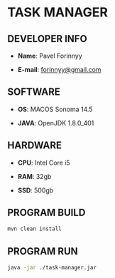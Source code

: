# TASK MANAGER

## DEVELOPER INFO

* **Name**: Pavel Forinnyy

* **E-mail**: forinnyy@gmail.com

## SOFTWARE

* **OS**: MACOS Sonoma 14.5

* **JAVA**: OpenJDK 1.8.0_401

## HARDWARE 

* **CPU**: Intel Core i5

* **RAM**: 32gb

* **SSD**: 500gb

## PROGRAM BUILD

```zsh
mvn clean install
```

## PROGRAM RUN

```zsh
java -jar ./task-manager.jar
```

